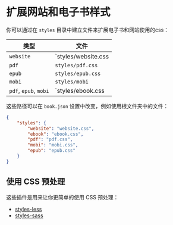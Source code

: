 # 扩展网站和电子书样式

你可以通过在 `styles` 目录中建立文件来扩展电子书和网站使用的css：

| 类型                  | 文件                |
|-----------------------|---------------------|
| `website`             | `styles/website.css |
| `pdf`                 | `styles/pdf.css`    |
| `epub`                | `styles/epub.css`   |
| `mobi`                | `styles/mobi`       |
| `pdf`, `epub`, `mobi` | `styles/ebook.css   |

这些路径可以在 `book.json` 设置中改变，例如使用根文件夹中的文件：

```json
{
	"styles": {
		"website": "website.css",
		"ebook": "ebook.css",
		"pdf": "pdf.css",
		"mobi": "mobi.css",
		"epub": "epub.css"
	}
}
```

## 使用 CSS 预处理

这些插件是用来让你更简单的使用 CSS 预处理：

- [styles-less](https://plugins.gitbook.com/plugin/styles-less)
- [styles-sass](https://plugins.gitbook.com/plugin/styles-sass)
